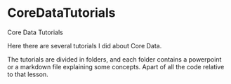 CoreDataTutorials
=================

Core Data Tutorials

Here there are several tutorials I did about Core Data.

The tutorials are divided in folders, and each folder contains a powerpoint or a markdown file explaining some concepts. Apart of all the code relative to that lesson.

